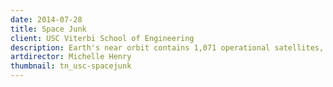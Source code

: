 ```yaml
---
date: 2014-07-28
title: Space Junk
client: USC Viterbi School of Engineering
description: Earth's near orbit contains 1,071 operational satellites, 21,000 spent booster rockets and thousands of dead satellites.
artdirector: Michelle Henry
thumbnail: tn_usc-spacejunk
---
```


<img srcset="/img/usc-spacejunk-1x.png 1x, /img/usc-spacejunk-2x.png 2x">
